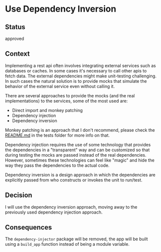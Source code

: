 # Use Dependency Inversion

## Status

approved

## Context

Implementing a rest api often involves integrating external services such as databases or caches.
In some cases it's necessary to call other apis to fetch data.
The external dependencies might make unit-testing challenging. In such cases the natural solution is to provide mocks
that simulate the behavior of the external service even without calling it.

There are several approaches to provide the mocks (and the real implementations) to the services, some of the most
used are:

* Direct import and monkey patching
* Dependency injection
* Dependency inversion

Monkey patching is an approach that I don't recommend, please check the [README.md](../../../tests/tests.md) in the
tests folder for more info on that.

Dependency injection requires the use of some technology that provides the dependencies in a "transparent" way and can
be customized so that during testing the mocks are passed instead of the real dependencies. However, sometimes these
technologies can feel like "magic" and hide the way they pass the dependencies to the actual code.

Dependency inversion is a design approach in which the dependencies are explicitly passed from who constructs or invokes
the unit to run/test.

## Decision

I will use the dependency inversion approach, moving away to the previously used dependency injection approach.

## Consequences

The `dependency-injector` package will be removed, the app will be built using a `build_app` function instead of being a
module variable.